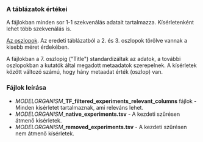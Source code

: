 ### A táblázatok értékei
A fájlokban minden sor 1-1 szekvenálás adatait tartalmazza. Kísérletenként lehet több szekvenálás is.

[Az oszlopok](https://github.com/inutano/chip-atlas/wiki#tables-summarizing-metadata-and-files). Az eredeti táblázatból a 2. és 3. oszlopok törölve vannak a kisebb méret érdekében. 

A fájlokban a 7. oszlopig ("Title") standardizáltak az adatok, a további oszlopokban a kutatók által megadott metaadatok szerepelnek. A kísérletek között változó számú, hogy hány metaadat érték (oszlop) van.

### Fájlok leírása
- *MODELORGANISM*_**TF_filtered_experiments_relevant_columns** fájlok -  Minden kísérletet tartalmaznak, ami releváns lehet.
- *MODELORGANISM*_**native_experiments.tsv** - A kezdeti szűrésen átmenő kísérletek.
- *MODELORGANISM*_**removed_experiments.tsv** - A kezdeti szűrésen nem átmenő kísérletek.
